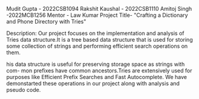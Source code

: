 Mudit Gupta - 2022CSB1094
Rakshit Kaushal - 2022CSB1110
Amitoj Singh -2022MCB1256
Mentor - Law Kumar
Project Title- "Crafting a Dictionary and Phone Directory with Tries"

Description:
  Our project focuses on the implementation and analysis of Tries data
structure.It is a tree based data structure that is used for storing some collection of
strings and performing efficient search operations on them.

his data structure is useful for preserving storage space as strings with com-
mon prefixes have common ancestors.Tries are extensively used for purposes like Efficient Prefix Searches and Fast Autocomplete.
We have demonstarted these operations in our project along with analysis and pseudo code.
